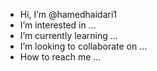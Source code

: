 -  Hi, I’m @hamedhaidari1
-  I’m interested in ...
-  I’m currently learning ...
-  I’m looking to collaborate on ...
-   How to reach me ... 

<!---
hamedhaidari1/hamedhaidari1 is a ✨ special ✨ repository because its `README.md` (this file) appears on your GitHub profile.
You can click the Preview link to take a look at your changes.
--->
